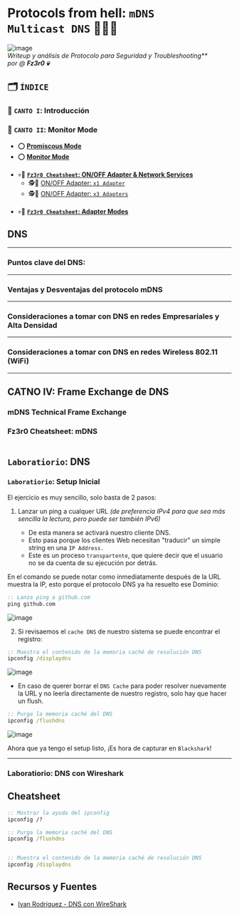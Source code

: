<!-- 

Y ARRANCAN!!!

ejemplo centrar:

<p align="center"> <img src="solo el link" alt="Mac" height=600px/> </a> </p> 

<p align="center"> <img src="https://user-images.githubusercontent.com/94720207/223137182-929a5e71-1b1f-48c4-94b4-1553a386fefa.png" alt="Mac" height=600px/> </a> </p> 

 -->

# Protocols from hell: `mDNS` <br> `Multicast DNS` 📡🦈💀 <br>  

![image](https://github.com/Fz3r0/Fz3r0_-_BlackShark/assets/94720207/7c94fd0b-296e-4884-a604-c6db7c386ca6) <br>
_Writeup y análisis de Protocolo para Seguridad y Troubleshooting**_ <br>
_por @ **Fz3r0 💀**_


## 🗂️ `ÍNDICE`

### 👹 `CANTO I`: Introducción

### 👹 `CANTO II`: Monitor Mode
- ⭕ [**Promiscous Mode**]()
- ⭕ [**Monitor Mode**]() <br><br>
- 💀📝 [**`Fz3r0 Cheatsheet`: ON/OFF Adapter & Network Services**]()
    - 🕵️📡 [ON/OFF Adapter: `x1 Adapter`]()
    - 🕵️📡 [ON/OFF Adapter: `x3 Adapters`]() <br><br>
- 💀📝 [**`Fz3r0 Cheatsheet`: Adapter Modes**]()




## DNS


---

### Puntos clave del DNS:

---

### Ventajas y Desventajas del protocolo mDNS

---

### Consideraciones a tomar con DNS en redes Empresariales y Alta Densidad

---

### Consideraciones a tomar con DNS en redes Wireless 802.11 (WiFi)

---


## CATNO IV: Frame Exchange de DNS

### mDNS Technical Frame Exchange

### Fz3r0 Cheatsheet: mDNS

````java


````



## `Laboratiorio`: DNS

### `Laboratiorio`: Setup Inicial

El ejercicio es muy sencillo, solo basta de 2 pasos:

1. Lanzar un ping a cualquer URL _(de preferencia IPv4 para que sea más sencilla la lectura, pero puede ser también IPv6)_

    - De esta manera se activará nuestro cliente DNS. 
    - Esto pasa porque los clientes Web necesitan "traducir" un simple string en una `IP Address.` 
    - Este es un proceso `transpartente`, que quiere decir que el usuario no se da cuenta de su ejecución por detrás. 

En el comando se puede notar como inmediatamente después de la URL muestra la IP, esto porque el protocolo DNS ya ha resuelto ese Dominio: 

````bat
:: Lanza ping a github.com
ping github.com
````

![image](https://github.com/Fz3r0/Fz3r0_-_BlackShark/assets/94720207/1cbf9b13-1524-472b-a95e-f39d3d5321c9)

2. Si revisaemos el `cache DNS` de nuestro sistema se puede encontrar el registro:

````bat
:: Muestra el contenido de la memoria caché de resolución DNS
ipconfig /displaydns
````

![image](https://github.com/Fz3r0/Fz3r0_-_BlackShark/assets/94720207/3a5373f2-a083-430a-90ea-a678be58f8c3)

- En caso de querer borrar el `DNS Cache` para poder resolver nuevamente la URL y no leerla directamente de nuestro registro, solo hay que hacer un flush. 

````bat
:: Purga la memoria caché del DNS
ipconfig /flushdns
````

![image](https://github.com/Fz3r0/Fz3r0_-_BlackShark/assets/94720207/e520f1c5-dfa9-4879-9c8a-07fd55696fe2)

Ahora que ya tengo el setup listo, ¡Es hora de capturar en `Blackshark`!

---

### Laboratiorio: DNS con Wireshark 
































































## Cheatsheet

````bat
:: Mostrar la ayuda del ipconfig
ipconfig /?

:: Purga la memoria caché del DNS
ipconfig /flushdns


:: Muestra el contenido de la memoria caché de resolución DNS
ipconfig /displaydns
````










## Recursos y Fuentes

- [Ivan Rodriguez - DNS con WireShark](https://www.youtube.com/watch?v=VEw2BqWzKOY)
